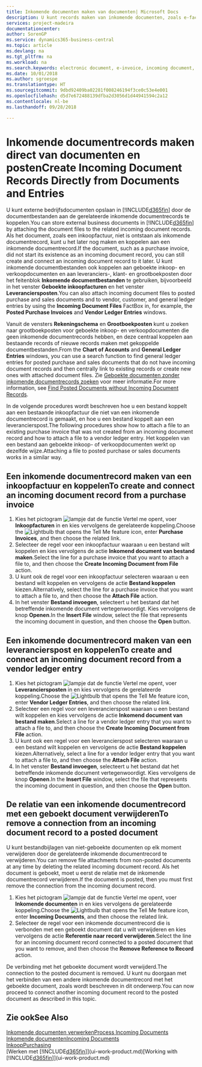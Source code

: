 ```yaml
---
title: Inkomende documenten maken van documenten| Microsoft Docs
description: U kunt records maken van inkomende documenten, zoals e-facturen, en OCR-taken, eCommerce en documentuitwisseling beheren.
services: project-madeira
documentationcenter: 
author: SorenGP
ms.service: dynamics365-business-central
ms.topic: article
ms.devlang: na
ms.tgt_pltfrm: na
ms.workload: na
ms.search.keywords: electronic document, e-invoice, incoming document, OCR, ecommerce, document exchange, import invoice
ms.date: 10/01/2018
ms.author: sgroespe
ms.translationtype: HT
ms.sourcegitcommit: 9dbd92409ba02281f008246194f3ce0c53e4e001
ms.openlocfilehash: d5d7e672488139dfba2d3056d1d44941594c2a12
ms.contentlocale: nl-be
ms.lasthandoff: 09/28/2018

---
```

# <a name="create-incoming-document-records-directly-from-documents-and-entries"></a><span data-ttu-id="530f6-103">Inkomende documentrecords maken direct van documenten en posten</span><span class="sxs-lookup"><span data-stu-id="530f6-103">Create Incoming Document Records Directly from Documents and Entries</span></span>
<span data-ttu-id="530f6-104">U kunt externe bedrijfsdocumenten opslaan in [!INCLUDE[d365fin](includes/d365fin_md.md)] door de documentbestanden aan de gerelateerde inkomende documentrecords te koppelen.</span><span class="sxs-lookup"><span data-stu-id="530f6-104">You can store external business documents in [!INCLUDE[d365fin](includes/d365fin_md.md)] by attaching the document files to the related incoming document records.</span></span> <span data-ttu-id="530f6-105">Als het document, zoals een inkoopfactuur, niet is ontstaan als inkomende documentrecord, kunt u het later nog maken en koppelen aan een inkomende documentrecord.</span><span class="sxs-lookup"><span data-stu-id="530f6-105">If the document, such as a purchase invoice, did not start its existence as an incoming document record, you can still create and connect an incoming document record to it later.</span></span> <span data-ttu-id="530f6-106">U kunt inkomende documentbestanden ook koppelen aan geboekte inkoop- en verkoopdocumenten en aan leveranciers-, klant- en grootboekposten door het feitenblok **Inkomende documentbestanden** te gebruiken, bijvoorbeeld in het venster **Geboekte inkoopfacturen** en het venster **Leveranciersposten**.</span><span class="sxs-lookup"><span data-stu-id="530f6-106">You can also attach incoming document files to posted purchase and sales documents and to vendor, customer, and general ledger entries by using the **Incoming Document Files** FactBox in, for example, the **Posted Purchase Invoices** and **Vendor Ledger Entries** windows.</span></span>

<span data-ttu-id="530f6-107">Vanuit de vensters **Rekeningschema** en **Grootboekposten** kunt u zoeken naar grootboekposten voor geboekte inkoop- en verkoopdocumenten die geen inkomende documentrecords hebben, en deze centraal koppelen aan bestaande records of nieuwe records maken met gekoppelde documentbestanden.</span><span class="sxs-lookup"><span data-stu-id="530f6-107">From the **Chart of Accounts** and **General Ledger Entries** windows, you can use a search function to find general ledger entries for posted purchase and sales documents that do not have incoming document records and then centrally link to existing records or create new ones with attached document files.</span></span> <span data-ttu-id="530f6-108">Zie [Geboekte documenten zonder inkomende documentrecords zoeken](across-how-find-posted-documents-without-income-document-records.md) voor meer informatie.</span><span class="sxs-lookup"><span data-stu-id="530f6-108">For more information, see [Find Posted Documents without Incoming Document Records](across-how-find-posted-documents-without-income-document-records.md).</span></span>

<span data-ttu-id="530f6-109">In de volgende procedures wordt beschreven hoe u een bestand koppelt aan een bestaande inkoopfactuur die niet van een inkomende documentrecord is gemaakt, en hoe u een bestand koppelt aan een leverancierspost.</span><span class="sxs-lookup"><span data-stu-id="530f6-109">The following procedures show how to attach a file to an existing purchase invoice that was not created from an incoming document record and how to attach a file to a vendor ledger entry.</span></span> <span data-ttu-id="530f6-110">Het koppelen van een bestand aan geboekte inkoop- of verkoopdocumenten werkt op dezelfde wijze.</span><span class="sxs-lookup"><span data-stu-id="530f6-110">Attaching a file to posted purchase or sales documents works in a similar way.</span></span>

## <a name="to-create-and-connect-an-incoming-document-record-from-a-purchase-invoice"></a><span data-ttu-id="530f6-111">Een inkomende documentrecord maken van een inkoopfactuur en koppelen</span><span class="sxs-lookup"><span data-stu-id="530f6-111">To create and connect an incoming document record from a purchase invoice</span></span>
1. <span data-ttu-id="530f6-112">Kies het pictogram ![lampje dat de functie Vertel me opent](media/ui-search/search_small.png "Vertel me wat u wilt doen"), voer **Inkoopfacturen** in en kies vervolgens de gerelateerde koppeling.</span><span class="sxs-lookup"><span data-stu-id="530f6-112">Choose the ![Lightbulb that opens the Tell Me feature](media/ui-search/search_small.png "Tell me what you want to do") icon, enter **Purchase Invoices**, and then choose the related link.</span></span>
2. <span data-ttu-id="530f6-113">Selecteer de regel voor een inkoopfactuur waaraan u een bestand wilt koppelen en kies vervolgens de actie **Inkomend document van bestand maken**.</span><span class="sxs-lookup"><span data-stu-id="530f6-113">Select the line for a purchase invoice that you want to attach a file to, and then choose the **Create Incoming Document from File** action.</span></span>
3. <span data-ttu-id="530f6-114">U kunt ook de regel voor een inkoopfactuur selecteren waaraan u een bestand wilt koppelen en vervolgens de actie **Bestand koppelen** kiezen.</span><span class="sxs-lookup"><span data-stu-id="530f6-114">Alternatively, select the line for a purchase invoice that you want to attach a file to, and then choose the **Attach File** action.</span></span>
4. <span data-ttu-id="530f6-115">In het venster **Bestand invoegen**, selecteert u het bestand dat het betreffende inkomende document vertegenwoordigt. Kies vervolgens de knop **Openen**.</span><span class="sxs-lookup"><span data-stu-id="530f6-115">In the **Insert File** window, select the file that represents the incoming document in question, and then choose the **Open** button.</span></span>

## <a name="to-create-and-connect-an-incoming-document-record-from-a-vendor-ledger-entry"></a><span data-ttu-id="530f6-116">Een inkomende documentrecord maken van een leverancierspost en koppelen</span><span class="sxs-lookup"><span data-stu-id="530f6-116">To create and connect an incoming document record from a vendor ledger entry</span></span>
1. <span data-ttu-id="530f6-117">Kies het pictogram ![lampje dat de functie Vertel me opent](media/ui-search/search_small.png "Vertel me wat u wilt doen"), voer **Leveranciersposten** in en kies vervolgens de gerelateerde koppeling.</span><span class="sxs-lookup"><span data-stu-id="530f6-117">Choose the ![Lightbulb that opens the Tell Me feature](media/ui-search/search_small.png "Tell me what you want to do") icon, enter **Vendor Ledger Entries**, and then choose the related link.</span></span>
2. <span data-ttu-id="530f6-118">Selecteer een regel voor een leverancierspost waaraan u een bestand wilt koppelen en kies vervolgens de actie **Inkomend document van bestand maken**.</span><span class="sxs-lookup"><span data-stu-id="530f6-118">Select a line for a vendor ledger entry that you want to attach a file to, and then choose the **Create Incoming Document from File** action.</span></span>
3. <span data-ttu-id="530f6-119">U kunt ook een regel voor een leverancierspost selecteren waaraan u een bestand wilt koppelen en vervolgens de actie **Bestand koppelen** kiezen.</span><span class="sxs-lookup"><span data-stu-id="530f6-119">Alternatively, select a line for a vendor ledger entry that you want to attach a file to, and then choose the **Attach File** action.</span></span>
4. <span data-ttu-id="530f6-120">In het venster **Bestand invoegen**, selecteert u het bestand dat het betreffende inkomende document vertegenwoordigt. Kies vervolgens de knop **Openen**.</span><span class="sxs-lookup"><span data-stu-id="530f6-120">In the **Insert File** window, select the file that represents the incoming document in question, and then choose the **Open** button.</span></span>

## <a name="to-remove-a-connection-from-an-incoming-document-record-to-a-posted-document"></a><span data-ttu-id="530f6-121">De relatie van een inkomende documentrecord met een geboekt document verwijderen</span><span class="sxs-lookup"><span data-stu-id="530f6-121">To remove a connection from an incoming document record to a posted document</span></span>
<span data-ttu-id="530f6-122">U kunt bestandbijlagen van niet-geboekte documenten op elk moment verwijderen door de gerelateerde inkomende documentrecord te verwijderen.</span><span class="sxs-lookup"><span data-stu-id="530f6-122">You can remove file attachments from non-posted documents at any time by deleting the related incoming document record.</span></span> <span data-ttu-id="530f6-123">Als het document is geboekt, moet u eerst de relatie met de inkomende documentrecord verwijderen.</span><span class="sxs-lookup"><span data-stu-id="530f6-123">If the document is posted, then you must first remove the connection from the incoming document record.</span></span>

1. <span data-ttu-id="530f6-124">Kies het pictogram ![lampje dat de functie Vertel me opent](media/ui-search/search_small.png "Vertel me wat u wilt doen"), voer **Inkomende documenten** in en kies vervolgens de gerelateerde koppeling.</span><span class="sxs-lookup"><span data-stu-id="530f6-124">Choose the ![Lightbulb that opens the Tell Me feature](media/ui-search/search_small.png "Tell me what you want to do") icon, enter **Incoming Documents**, and then choose the related link.</span></span>
2. <span data-ttu-id="530f6-125">Selecteer de regel voor een inkomende documentrecord die is verbonden met een geboekt document dat u wilt verwijderen en kies vervolgens de actie **Referentie naar record verwijderen**.</span><span class="sxs-lookup"><span data-stu-id="530f6-125">Select the line for an incoming document record connected to a posted document that you want to remove, and then choose the **Remove Reference to Record** action.</span></span>

<span data-ttu-id="530f6-126">De verbinding met het geboekte document wordt verwijderd.</span><span class="sxs-lookup"><span data-stu-id="530f6-126">The connection to the posted document is removed.</span></span> <span data-ttu-id="530f6-127">U kunt nu doorgaan met het verbinden van een andere inkomende documentrecord met het geboekte document, zoals wordt beschreven in dit onderwerp.</span><span class="sxs-lookup"><span data-stu-id="530f6-127">You can now proceed to connect another incoming document record to the posted document as described in this topic.</span></span>

## <a name="see-also"></a><span data-ttu-id="530f6-128">Zie ook</span><span class="sxs-lookup"><span data-stu-id="530f6-128">See Also</span></span>
[<span data-ttu-id="530f6-129">Inkomende documenten verwerken</span><span class="sxs-lookup"><span data-stu-id="530f6-129">Process Incoming Documents</span></span>](across-process-income-documents.md)  
[<span data-ttu-id="530f6-130">Inkomende documenten</span><span class="sxs-lookup"><span data-stu-id="530f6-130">Incoming Documents</span></span>](across-income-documents.md)  
[<span data-ttu-id="530f6-131">Inkoop</span><span class="sxs-lookup"><span data-stu-id="530f6-131">Purchasing</span></span>](purchasing-manage-purchasing.md)  
<span data-ttu-id="530f6-132">[Werken met [!INCLUDE[d365fin](includes/d365fin_md.md)]](ui-work-product.md)</span><span class="sxs-lookup"><span data-stu-id="530f6-132">[Working with [!INCLUDE[d365fin](includes/d365fin_md.md)]](ui-work-product.md)</span></span>

